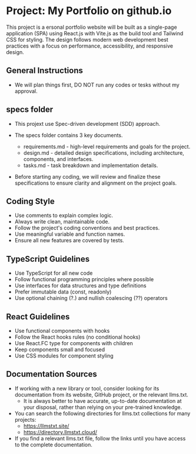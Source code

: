 # Project: My Portfolio on github.io

This project is a ersonal portfolio website will be built as a single-page application (SPA) using React.js with Vite.js as the build tool and Tailwind CSS for styling. The design follows modern web development best practices with a focus on performance, accessibility, and responsive design.

## General Instructions

- We will plan things first, DO NOT run any codes or tesks without my approval.

## specs folder

- This projext use Spec-driven development (SDD) approach.
- The specs folder contains 3 key documents.

  - requirements.md - high-level requirements and goals for the project.
  - design.md - detailed design specifications, including architecture, components, and interfaces.
  - tasks.md - task breakdown and implementation details.

- Before starting any coding, we will review and finalize these specifications to ensure clarity and alignment on the project goals.

## Coding Style

- Use comments to explain complex logic.
- Always write clean, maintainable code.
- Follow the project's coding conventions and best practices.
- Use meaningful variable and function names.
- Ensure all new features are covered by tests.

## TypeScript Guidelines

- Use TypeScript for all new code
- Follow functional programming principles where possible
- Use interfaces for data structures and type definitions
- Prefer immutable data (const, readonly)
- Use optional chaining (?.) and nullish coalescing (??) operators

## React Guidelines

- Use functional components with hooks
- Follow the React hooks rules (no conditional hooks)
- Use React.FC type for components with children
- Keep components small and focused
- Use CSS modules for component styling

## Documentation Sources

- If working with a new library or tool, consider looking for its documentation from its website, GitHub project, or the relevant llms.txt.
  - It is always better to have accurate, up-to-date documentation at your disposal, rather than relying on your pre-trained knowledge.
- You can search the following directories for llms.txt collections for many projects:
  - <https://llmstxt.site/>
  - <https://directory.llmstxt.cloud/>
- If you find a relevant llms.txt file, follow the links until you have access to the complete documentation.
